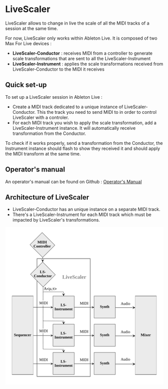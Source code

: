 # LiveScaler

LiveScaler allows to change in live the scale of all the MIDI tracks of a session at the same time. 

For now, LiveScaler only works within Ableton Live. It is composed of two Max For Live devices : 
* **LiveScaler-Conductor** : receives MIDI from a controller to generate scale transformations that are sent to all the LiveScaler-Instrument
* **LiveScaler-Instrument** : applies the scale transformations received from LiveScaler-Conductor to the MIDI it receives

## Quick set-up

To set up a LiveScaler session in Ableton Live : 

* Create a MIDI track dedicated to a unique instance of LiveScaler-Conductor. This the track you need to send MIDI to in order to control LiveScaler with a controler.
* For each MIDI track you wish to apply the scale transformation, add a LiveScaler-Instrument instance. It will automatically receive transformation from the Conductor.

To check if it works properly, send a transformation from the Conductor, the Instrument instance should flash to show they received it and should apply the MIDI transform at the same time.

## Operator's manual

An operator's manual can be found on Github : [Operator's Manual](github.com/autonym8/LiveScaler/wiki/LiveScaler-Manual)

## Architecture of LiveScaler

* LiveScaler-Conductor has an unique instance on a separate MIDI track.
* There's a LiveScaler-Instrument for each MIDI track which must be impacted by LiveScaler's transformations. 

![Architecture of LiveScaler](./doc/img/architecture-LS-en.svg)
